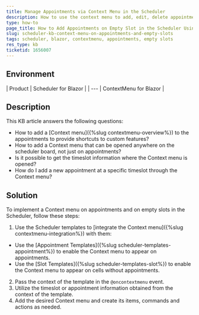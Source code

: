 ```yaml
---
title: Manage Appointments via Context Menu in the Scheduler
description: How to use the context menu to add, edit, delete appointments in specific timeslots in the Scheduler.
type: how-to
page_title: How to Add Appointments on Empty Slot in the Scheduler Using the ContextMenu. How to Add ContextMenu on Appointment in the Scheduler. 
slug: scheduler-kb-context-menu-on-appointments-and-empty-slots
tags: scheduler, blazor, contextmenu, appointments, empty slots
res_type: kb
ticketid: 1656007
---
```


## Environment

| Product | Scheduler for Blazor |
| --- | ContextMenu for Blazor |

## Description

This KB article answers the following questions:

* How to add a [Context menu]({%slug contextmenu-overview%}) to the appointments to provide shortcuts to custom features?
* How to add a Context menu that can be opened anywhere on the scheduler board, not just on appointments? 
* Is it possible to get the timeslot information where the Context menu is opened?
* How do I add a new appointment at a specific timeslot through the Context menu?

## Solution

To implement a Context menu on appointments and on empty slots in the Scheduler, follow these steps:

1. Use the Scheduler templates to [integrate the Context menu]({%slug contextmenu-integration%}) with them:
* Use the [Appointment Templates]({%slug scheduler-templates-appointment%}) to enable the Context menu to appear on appointments. 
* Use the [Slot Templates]({%slug scheduler-templates-slot%}) to enable the Context menu to appear on cells without appointments. 
2. Pass the context of the template in the `@oncontextmenu` event.
3. Utilize the timeslot or appointment information obtained from the context of the template.
4. Add the desired Context menu and create its items, commands and actions as needed.
